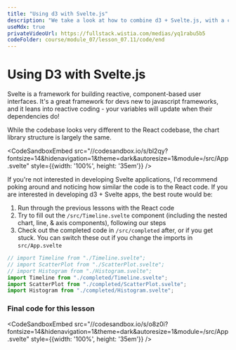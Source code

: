 ```yaml
---
title: "Using d3 with Svelte.js"
description: "We take a look at how to combine d3 + Svelte.js, with a complete codebase."
useMdx: true
privateVideoUrl: https://fullstack.wistia.com/medias/yq1rabu5b5
codeFolder: course/module_07/lesson_07.11/code/end
---
```


# Using D3 with Svelte.js

Svelte is a framework for building reactive, component-based user interfaces. It's a great framework for devs new to javascript frameworks, and it leans into reactive coding - your variables will update when their dependencies do!

While the codebase looks very different to the React codebase, the chart library structure is largely the same.

<CodeSandboxEmbed
  src="//codesandbox.io/s/bl2qy?fontsize=14&hidenavigation=1&theme=dark&autoresize=1&module=/src/App.svelte"
  style={{width: '100%', height: '35em'}}
/>

If you're not interested in developing Svelte applications, I'd recommend poking around and noticing how similar the code is to the React code. If you are interested in developing d3 + Svelte apps, the best route would be:

1. Run through the previous lessons with the React code
2. Try to fill out the `/src/Timeline.svelte` component (including the nested chart, line, & axis components), following our steps
3. Check out the completed code in `/src/completed` after, or if you get stuck. You can switch these out if you change the imports in `src/App.svelte`

```javascript
// import Timeline from "./Timeline.svelte";
// import ScatterPlot from "./ScatterPlot.svelte";
// import Histogram from "./Histogram.svelte";
import Timeline from "./completed/Timeline.svelte";
import ScatterPlot from "./completed/ScatterPlot.svelte";
import Histogram from "./completed/Histogram.svelte";
```

### Final code for this lesson

<CodeSandboxEmbed
  src="//codesandbox.io/s/o8z0i?fontsize=14&hidenavigation=1&theme=dark&autoresize=1&module=/src/App.svelte"
  style={{width: '100%', height: '35em'}}
/>